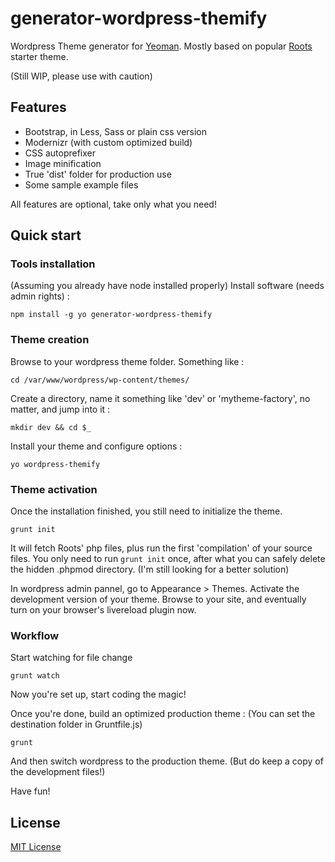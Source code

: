 # generator-wordpress-themify

Wordpress Theme generator for [Yeoman](http://yeoman.io).
Mostly based on popular [Roots](https://github.com/roots/roots) starter theme.

(Still WIP, please use with caution)


## Features

* Bootstrap, in Less, Sass or plain css version
* Modernizr (with custom optimized build) 
* CSS autoprefixer
* Image minification
* True 'dist' folder for production use
* Some sample example files

All features are optional, take only what you need!


## Quick start


### Tools installation

(Assuming you already have node installed properly)
Install software (needs admin rights) :

```
npm install -g yo generator-wordpress-themify
```

### Theme creation

Browse to your wordpress theme folder. Something like :

```
cd /var/www/wordpress/wp-content/themes/
```

Create a directory, name it something like 'dev' or 'mytheme-factory', no matter, and jump into it :

```
mkdir dev && cd $_
```

Install your theme and configure options :

```
yo wordpress-themify
```

### Theme activation

Once the installation finished, you still need to initialize the theme.

```
grunt init
```
It will fetch Roots' php files, plus run the first 'compilation' of your source files.
You only need to run ```grunt init``` once, after what you can safely delete the hidden .phpmod directory.
(I'm still looking for a better solution)

In wordpress admin pannel, go to Appearance > Themes. Activate the development version of your theme. Browse to your site, and eventually turn on your browser's livereload plugin now.


### Workflow

Start watching for file change

```
grunt watch
```

Now you're set up, start coding the magic!

Once you're done, build an optimized production theme :
(You can set the destination folder in Gruntfile.js)

```
grunt
```
And then switch wordpress to the production theme.
(But do keep a copy of the development files!)


Have fun!



## License

[MIT License](http://en.wikipedia.org/wiki/MIT_License)

